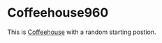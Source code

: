 # Coffeehouse960

This is [Coffeehouse](https://liantichess.herokuapp.com/variants/coffeehouse) with a random starting postion.